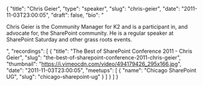 {
  "title": "Chris Geier",
  "type": "speaker",
  "slug": "chris-geier",
  "date": "2011-11-03T23:00:05",
  "draft": false,
  "bio": "<p>Chris Geier is the Community Manager for K2 and is a participant in, and advocate for, the SharePoint community. He is a regular speaker at SharePoint Saturday and other grass roots events.</p>",
  "recordings": [
    {
      "title": "The Best of SharePoint Conference 2011 - Chris Geier",
      "slug": "the-best-of-sharepoint-conference-2011-chris-geier",
      "thumbnail": "https://i.vimeocdn.com/video/494179426_295x166.jpg",
      "date": "2011-11-03T23:00:05",
      "meetups": [
        {
          "name": "Chicago SharePoint UG",
          "slug": "chicago-sharepoint-ug"
        }
      ]
    }
  ]
}